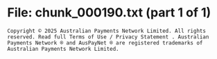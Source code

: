 ﻿# File: chunk_000190.txt (part 1 of 1)
```
Copyright © 2025 Australian Payments Network Limited. All rights reserved. Read full Terms of Use / Privacy Statement . Australian Payments Network ® and AusPayNet ® are registered trademarks of Australian Payments Network Limited.
```

